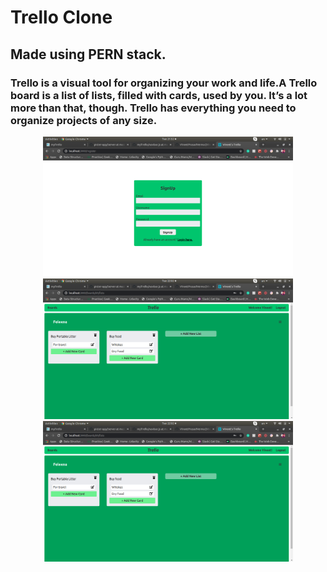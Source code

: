 # Trello Clone 
 ## Made using PERN stack.
  ### Trello is a visual tool for organizing your work and life.A Trello board is a list of lists, filled with cards, used by you. It’s a lot more than that, though. Trello has everything you need to organize projects of any size.
  <div align="center">
    <img src="/screenshots/trello1.png" width="400px"</img> 
    <img src="/screenshots/trello2.png" width="400px"</img> 
    <img src="/screenshots/trello2.png" width="400px"</img> 
  </div> 